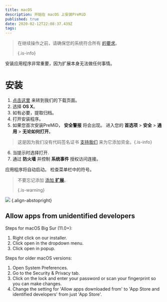 ```yaml
---
title: macOS
description: 开始在 macOS 上安装PreMiD
published: true
date: 2020-02-12T22:08:37.439Z
tags:
---
```


> 在继续操作之前，请确保您的系统符合所有 [的要求](/install/requirements)。 
> 
> {.is-info}

安装应用程序非常重要，因为扩展本身无法做任何事情。

# 安装
1. [点击这里](https://premid.app/downloads) 来转到我们的下载页面。
2. 选择 **OS X**。
3. 如有必要，提取归档。
4. 打开安装程序。
5. 如果您首次安装PreMiD， **安全警报** 将会出现。 进入您的 **首选项** > **安全** > **通用** > **无论如何打开**。
> 这是因为我们没有代码签名证书 [支持我们](https://www.patreon.com/Timeraa) 来为它添加资金。{.is-info}
6. 当提示时选择打开.
7. 通过 **防火墙** 并控制 **系统事件** 授权访问连接。

应用程序将自动启动。 检查菜单栏中的符号。

> 不要忘记添加 [添加 **扩展**](/install)。 
> 
> {.is-warning}

![](https://img.icons8.com/color/2x/mac-logo.png) {.align-abstopright}

## Allow apps from unidentified developers
Steps for macOS Big Sur (11.0+):
1. Right click on our installer.
2. Click open in the dropdown menu.
3. Click open in popup.

Steps for older macOS versions:
1. Open System Preferences.
2. Go to the Security & Privacy tab.
3. Click on the lock and enter your password or scan your fingerprint so you can make changes.
4. Change the setting for 'Allow apps downloaded from' to 'App Store and identified developers' from just 'App Store'.